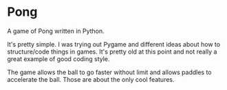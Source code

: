 Pong
====

A game of Pong written in Python.

It's pretty simple. I was trying out Pygame and different ideas about how to structure/code things in games. It's pretty old at this point and not really a great example of good coding style. 

The game allows the ball to go faster without limit and allows paddles to accelerate the ball. Those are about the only cool features.
